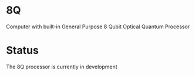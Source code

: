 # 8Q
Computer with built-in General Purpose 8 Qubit Optical Quantum Processor

# Status
The 8Q processor is currently in development


